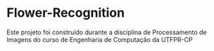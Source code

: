 # Flower-Recognition

Este projeto foi construído durante a disciplina de Processamento de Imagens do curso de Engenharia de Computação da UTFPR-CP
